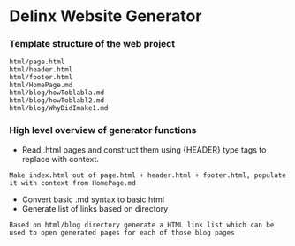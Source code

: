 # Delinx Website Generator

### Template structure of the web project
```
html/page.html
html/header.html
html/footer.html
html/HomePage.md
html/blog/howToblabla.md
html/blog/howToblabl2.md
html/blog/WhyDidImake1.md
```
### High level overview of generator functions
* Read .html pages and construct them using {HEADER} type tags to replace with context.
```
Make index.html out of page.html + header.html + footer.html, populate it with context from HomePage.md
```
* Convert basic .md syntax to basic html
* Generate list of links based on directory
```
Based on html/blog directory generate a HTML link list which can be used to open generated pages for each of those blog pages
```
